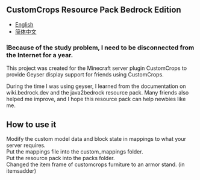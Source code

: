 ## CustomCrops Resource Pack Bedrock Edition 
- [English](README.md)
- [简体中文](README.zh_CN.md)

### ❕Because of the study problem, I need to be disconnected from the Internet for a year.  

This project was created for the Minecraft server plugin CustomCrops to provide Geyser display support for friends using CustomCrops.   

During the time I was using geyser, I learned from the documentation on wiki.bedrock.dev and the java2bedrock resource pack. Many friends also helped me improve, and I hope this resource pack can help newbies like me.   

## How to use it
Modify the custom model data and block state in mappings to what your server requires.   
Put the mappings file into the custom_mappings folder.   
Put the resource pack into the packs folder.    
Changed the item frame of customcrops furniture to an armor stand. (in itemsadder)   


